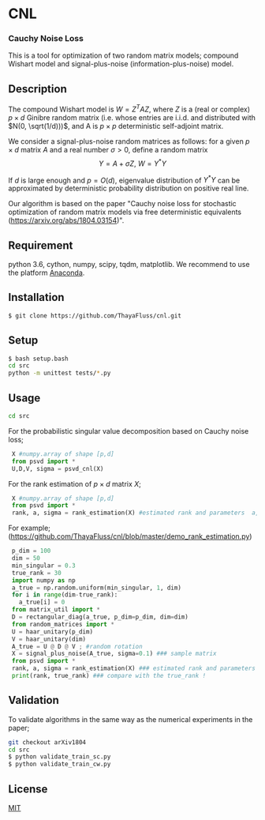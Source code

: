 # CNL

### Cauchy Noise Loss
This is a tool for optimization of two random matrix models; compound Wishart model and signal-plus-noise (information-plus-noise) model.

## Description
The compound Wishart model is
$W = Z^TAZ$,
where $Z$ is a (real or complex) $p \times  d$ Ginibre random matrix (i.e. whose entries are i.i.d. and distributed with $N(0, \sqrt(1/d)))$, and A is $p \times p$ deterministic self-adjoint matrix.


We consider a signal-plus-noise random matrices as follows:
for a given $p \times  d$  matrix $A$ and a real number $\sigma > 0$, define a random matrix
$$  Y = A + \sigma Z,\  W = Y^*Y $$

If $d$ is large enough and  $p= O(d)$, eigenvalue distribution of $Y^* Y$ can be approximated by  deterministic probability distribution on positive real line.

Our algorithm is based on the paper "Cauchy noise loss for stochastic optimization of random matrix models via free deterministic equivalents (https://arxiv.org/abs/1804.03154)".



## Requirement
python 3.6, cython, numpy, scipy, tqdm, matplotlib.  We recommend to use the platform [Anaconda](https://www.continuum.io/downloads).

## Installation

```bash
$ git clone https://github.com/ThayaFluss/cnl.git
```
## Setup

```bash
$ bash setup.bash
cd src
python -m unittest tests/*.py
```

## Usage
```bash
cd src
```

For the probabilistic singular value decomposition based on Cauchy noise loss;
```python
 X #numpy.array of shape [p,d]
 from psvd import *
 U,D,V, sigma = psvd_cnl(X)
```


For the rank estimation of $p \times d$ matrix $X$;
```python
 X #numpy.array of shape [p,d]
 from psvd import *
 rank, a, sigma = rank_estimation(X) #estimated rank and parameters  a, sigma.
```



For example; (https://github.com/ThayaFluss/cnl/blob/master/demo_rank_estimation.py)
```python
 p_dim = 100
 dim = 50
 min_singular = 0.3
 true_rank = 30
 import numpy as np
 a_true = np.random.uniform(min_singular, 1, dim)
 for i in range(dim-true_rank):
   a_true[i] = 0  
 from matrix_util import *
 D = rectangular_diag(a_true, p_dim=p_dim, dim=dim)
 from random_matrices import *
 U = haar_unitary(p_dim)
 V = haar_unitary(dim)
 A_true = U @ D @ V ; #random rotation
 X = signal_plus_noise(A_true, sigma=0.1) ### sample matrix
 from psvd import *
 rank, a, sigma = rank_estimation(X) ### estimated rank and parameters
 print(rank, true_rank) ### compare with the true_rank !
 ```




## Validation

To validate algorithms in the same way as the numerical experiments in the paper;
```bash
git checkout arXiv1804
cd src
$ python validate_train_sc.py
$ python validate_train_cw.py
```


## License

  [MIT](https://github.com/ThayaFluss/cnl/blob/master/LICENSE)
